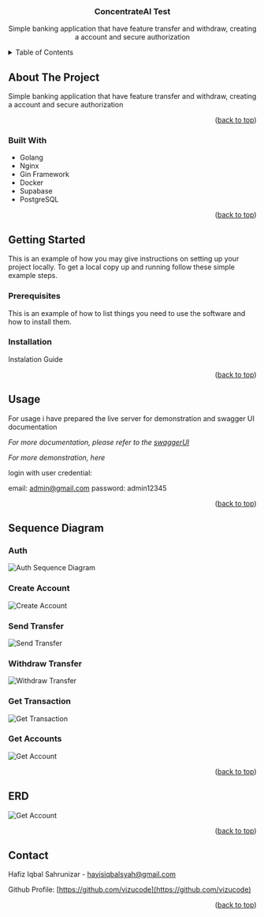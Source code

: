 <br />
<div align="center">

<h3 align="center">ConcentrateAI Test</h3>

<p align="center">
    Simple banking application that have feature transfer and withdraw, creating a account and secure authorization
</div>

<!-- TABLE OF CONTENTS -->

<details>
  <summary>Table of Contents</summary>
  <ol>
    <li>
      <a href="#about-the-project">About The Project</a>
      <ul>
        <li><a href="#built-with">Built With</a></li>
      </ul>
    </li>
    <li>
      <a href="#getting-started">Getting Started</a>
      <ul>
        <li><a href="#prerequisites">Prerequisites</a></li>
        <li><a href="#installation">Installation</a></li>
      </ul>
    </li>
    <li><a href="#sequencediagram">Sequence Diagram</a></li>
    <li><a href="#erd">ERD</a></li>
    <li><a href="#contact">Contact</a></li>
  </ol>
</details>

<!-- ABOUT THE PROJECT -->

## About The Project

Simple banking application that have feature transfer and withdraw, creating a account and secure authorization

<p align="right">(<a href="#readme-top">back to top</a>)</p>

### Built With

* Golang
* Nginx
* Gin Framework
* Docker
* Supabase
* PostgreSQL

<p align="right">(<a href="#readme-top">back to top</a>)</p>

<!-- GETTING STARTED -->

## Getting Started

This is an example of how you may give instructions on setting up your project locally.
To get a local copy up and running follow these simple example steps.

### Prerequisites

This is an example of how to list things you need to use the software and how to install them.


### Installation

Instalation Guide

<p align="right">(<a href="#readme-top">back to top</a>)</p>

<!-- USAGE EXAMPLES -->

## Usage

For usage i have prepared the live server for demonstration and swagger UI documentation

_For more documentation, please refer to the [swaggerUI](https://app.swaggerhub.com/apis/HAVISIQBALSYAH/ConcentrateAI/1.0.0)_

_For more demonstration, here_

login with user credential:

email: admin@gmail.com
password: admin12345

<p align="right">(<a href="#readme-top">back to top</a>)</p>

<!-- SEQUENCE DIAGRAM -->

## Sequence Diagram

### Auth

![Auth Sequence Diagram](https://firebasestorage.googleapis.com/v0/b/personal-website-1d263.appspot.com/o/concentrateAI%2Fsequence-auth.png?alt=media&token=ada33fd5-0f65-4aa8-bf5b-f643193c689b)

### Create Account

![Create Account](https://firebasestorage.googleapis.com/v0/b/personal-website-1d263.appspot.com/o/concentrateAI%2Fcreate-account.png?alt=media&token=b561a7e4-f5f2-4524-9498-fba3282716b8)

### Send Transfer

![Send Transfer](https://firebasestorage.googleapis.com/v0/b/personal-website-1d263.appspot.com/o/concentrateAI%2Fsend-transfer.png?alt=media&token=07521e5d-9832-461d-91d2-e9090f8fceff)

### Withdraw Transfer

![Withdraw Transfer](https://firebasestorage.googleapis.com/v0/b/personal-website-1d263.appspot.com/o/concentrateAI%2Fwithdraw.png?alt=media&token=534b3019-5af0-45cc-817d-daecc2c2479c)

### Get Transaction
![Get Transaction](https://firebasestorage.googleapis.com/v0/b/personal-website-1d263.appspot.com/o/concentrateAI%2Fget-all-transaction.png?alt=media&token=9710ca99-f72f-42a0-931d-ca3cab71ea2a)

### Get Accounts

![Get Account](https://firebasestorage.googleapis.com/v0/b/personal-website-1d263.appspot.com/o/concentrateAI%2Fget-accounts.png?alt=media&token=886f76e9-8d54-4b47-8548-57b814fe6db7)

<p align="right">(<a href="#readme-top">back to top</a>)</p>

<!-- ERD -->

## ERD

![Get Account](https://firebasestorage.googleapis.com/v0/b/personal-website-1d263.appspot.com/o/concentrateAI%2Fconcreate-ai-test.png?alt=media&token=db5031ff-f7fd-4cd7-a32c-5f669a28936c)

<p align="right">(<a href="#readme-top">back to top</a>)</p>

<!-- CONTACT -->

## Contact

Hafiz Iqbal Sahrunizar - havisiqbalsyah@gmail.com

Github Profile: [https://github.com/vizucode](https://github.com/vizucode)

<p align="right">(<a href="#readme-top">back to top</a>)</p>
